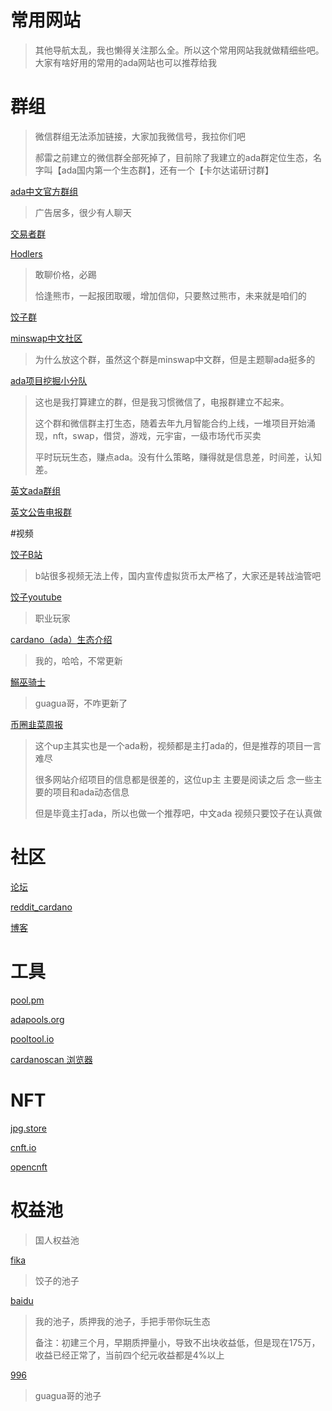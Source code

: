 # 常用网站

> 其他导航太乱，我也懒得关注那么全。所以这个常用网站我就做精细些吧。大家有啥好用的常用的ada网站也可以推荐给我

# 群组

> 微信群组无法添加链接，大家加我微信号，我拉你们吧
>
> 郝雷之前建立的微信群全部死掉了，目前除了我建立的ada群定位生态，名字叫【ada国内第一个生态群】，还有一个【卡尔达诺研讨群】

[ada中文官方群组](https://t.me/CardanoChinaOfficial)

> 广告居多，很少有人聊天

[交易者群](https://t.me/CardanoTraders)

[Hodlers](https://t.me/CardanoHodlers)

> 敢聊价格，必踢
>
> 恰逢熊市，一起报团取暖，增加信仰，只要熬过熊市，未来就是咱们的

[饺子群](https://t.me/DayDayAda)

[minswap中文社区](https://t.me/+xEU__N0nJH4yMTU1)

> 为什么放这个群，虽然这个群是minswap中文群，但是主题聊ada挺多的

[ada项目挖掘小分队](https://t.me/cardanoCN)

> 这也是我打算建立的群，但是我习惯微信了，电报群建立不起来。
>
> 这个群和微信群主打生态，随着去年九月智能合约上线，一堆项目开始涌现，nft，swap，借贷，游戏，元宇宙，一级市场代币买卖
>
> 平时玩玩生态，赚点ada。没有什么策略，赚得就是信息差，时间差，认知差。

[英文ada群组](https://t.me/Cardano)

[英文公告电报群](https://t.me/CardanoAnnouncements)

#视频

[饺子B站](https://space.bilibili.com/1197891531?spm_id_from=333.788.b_765f7570696e666f.1)

> b站很多视频无法上传，国内宣传虚拟货币太严格了，大家还是转战油管吧

[饺子youtube](https://www.youtube.com/c/BullishDumpling%E9%A5%BA%E5%AD%90)

> 职业玩家

[cardano（ada）生态介绍](https://www.youtube.com/channel/UCAfHoyK5b8RoQt9ipN0j4YA/videos)

> 我的，哈哈，不常更新

[鰯巫骑士](https://www.youtube.com/channel/UCw6MUzxa6jvgI8yN1PnxQEA)

> guagua哥，不咋更新了

[币圈韭菜周报](https://www.youtube.com/user/MrSamsam1974)

> 这个up主其实也是一个ada粉，视频都是主打ada的，但是推荐的项目一言难尽
>
> 很多网站介绍项目的信息都是很差的，这位up主 主要是阅读之后 念一些主要的项目和ada动态信息
>
> 但是毕竟主打ada，所以也做一个推荐吧，中文ada 视频只要饺子在认真做

# 社区

[论坛](https://forum.cardano.org/)

[reddit_cardano](https://www.reddit.com/r/cardano/)

[博客](https://iohk.io/en/blog/posts/page-1/)

# 工具

[pool.pm](https://pool.pm/)

[adapools.org](https://adapools.org/)

[pooltool.io](https://pooltool.io/)

[cardanoscan 浏览器](https://cardanoscan.io/)

# NFT

[jpg.store](https://www.jpg.store/)

[cnft.io](https://cnft.io/)

[opencnft](https://opencnft.io/)

# 权益池

> 国人权益池

[fika](https://pool.pm/f423b19715cca49029ed13ff02a110b63de7d96ad7a0536dc5887a41)

> 饺子的池子

[baidu](https://pool.pm/c1f5cfd4330339e90ba83a64d269a81cf415d7adab36403e27b910f7)

> 我的池子，质押我的池子，手把手带你玩生态
>
> 备注：初建三个月，早期质押量小，导致不出块收益低，但是现在175万，收益已经正常了，当前四个纪元收益都是4%以上

[996](https://pool.pm/ae3bc5a76ac9e46678ab650a81cc6491a074a9d970b5a7703a2d0c8e)

> guagua哥的池子

